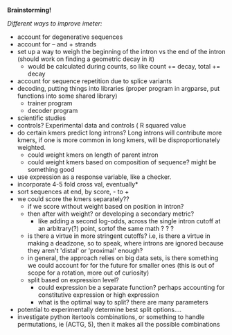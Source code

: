 **Brainstorming!**

*Different ways to improve imeter:*

+ account for degenerative sequences
+ account for – and + strands
+ set up a way to weigh the beginning of the intron vs the end of the intron (should work on finding a geometric decay in it)
	+ would be calculated during counts, so like count += decay, total += decay
+ account for sequence repetition due to splice variants
+ decoding, putting things into libraries (proper program in argparse, put functions into some shared library)
	+ trainer program
	+ decoder program
+ scientific studies
+ controls? Experimental data and controls ( R squared value
+ do certain kmers predict long introns? Long introns will contribute more kmers, if one is more common in long kmers, will be disproportionately weighted.
	+ could weight kmers on length of parent intron
	+ could weight kmers based on composition of sequence? might be something good
+ use expression as a response variable,  like a checker.
+ incorporate 4-5 fold cross val, eventually*
+ sort sequences at end, by score, - to +
+ we could score the kmers separately??
	+ if we score without weight based on position in intron?
	+ then after with weight? or developing a secondary metric?
		+ like adding a second log-odds, across the single intron cutoff at an arbitrary(?) point, sortof the same math ? ? ?
	+ is there a virtue in more stringent cutoffs? i.e, is there a virtue in making a deadzone, so to speak, where introns are ignored because they aren't 'distal' or 'proximal' enough?
	+ in general, the approach relies on big data sets, is there something we could account for for the future for smaller ones (this is out of scope for a rotation, more out of curiosity)
	+ split based on expression level?
		+ could expression be a separate function? perhaps accounting for constitutive expression or high expression
		+ what is the optimal way to split? there are many parameters
+ potential to experimentally determine best split options....
+ investigate python itertools combinations, or something to handle permutations, ie (ACTG, 5), then it makes all the possible combinations
